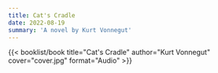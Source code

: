 ```yaml
---
title: Cat's Cradle
date: 2022-08-19
summary: 'A novel by Kurt Vonnegut'
---
```


{{< booklist/book
title="Cat's Cradle"
author="Kurt Vonnegut"
cover="cover.jpg"
format="Audio" >}}
